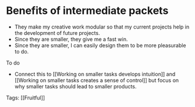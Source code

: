 # Benefits of intermediate packets

- They make my creative work modular so that my current projects help in the development of future projects.
- Since they are smaller, they give me a fast win.
- Since they are smaller, I can easily design them to be more pleasurable to do.

To do

- Connect this to [[Working on smaller tasks develops intuition]] and [[Working on smaller tasks creates a sense of control]] but focus on why smaller tasks should lead to smaller products.

Tags: [[Fruitful]]

